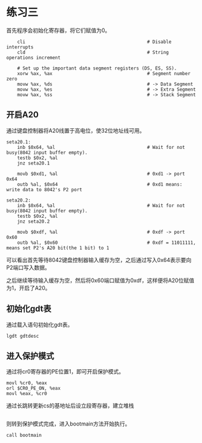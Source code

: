 # 练习三
首先程序会初始化寄存器，将它们赋值为0。
```
    cli                                             # Disable interrupts
    cld                                             # String operations increment

    # Set up the important data segment registers (DS, ES, SS).
    xorw %ax, %ax                                   # Segment number zero
    movw %ax, %ds                                   # -> Data Segment
    movw %ax, %es                                   # -> Extra Segment
    movw %ax, %ss                                   # -> Stack Segment
```

## 开启A20

通过键盘控制器将A20线置于高电位，使32位地址线可用。
 
```
seta20.1:
    inb $0x64, %al                                  # Wait for not busy(8042 input buffer empty).
    testb $0x2, %al
    jnz seta20.1

    movb $0xd1, %al                                 # 0xd1 -> port 0x64
    outb %al, $0x64                                 # 0xd1 means: write data to 8042's P2 port

seta20.2:
    inb $0x64, %al                                  # Wait for not busy(8042 input buffer empty).
    testb $0x2, %al
    jnz seta20.2

    movb $0xdf, %al                                 # 0xdf -> port 0x60
    outb %al, $0x60                                 # 0xdf = 11011111, means set P2's A20 bit(the 1 bit) to 1

```

可以看出首先等待8042键盘控制器输入缓存为空，之后通过写入0x64表示要向P2端口写入数据。

之后继续等待输入缓存为空，然后将0x60端口赋值为0xdf，这样便将A20位赋值为1，开启了A20。

## 初始化gdt表
通过载入语句初始化gdt表。
```
lgdt gdtdesc
```
## 进入保护模式
通过将cr0寄存器的PE位置1，即可开启保护模式。
```
movl %cr0, %eax
orl $CR0_PE_ON, %eax
movl %eax, %cr0
```
通过长跳转更新cs的基地址后设立段寄存器，建立堆栈
```
```
 则转到保护模式完成，进入bootmain方法开始执行。
```
call bootmain
```